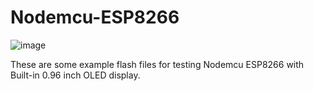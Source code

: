 # Nodemcu-ESP8266

![image](https://github.com/user-attachments/assets/fcc85e99-ea1e-4a4c-9a63-c5e85738827e)


These are some example flash files for testing Nodemcu ESP8266 with Built-in 0.96 inch OLED display.
